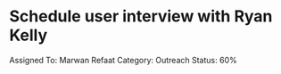 # Schedule user interview with Ryan Kelly

Assigned To: Marwan Refaat
Category: Outreach
Status: 60%